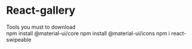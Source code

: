 # React-gallery
Tools you must to download  
npm install @material-ui/core
npm install @material-ui/icons
npm i react-swipeable
